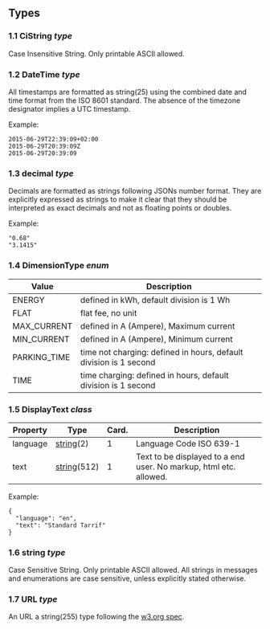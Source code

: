 ## Types

### 1.1 CiString *type*

Case Insensitive String. Only printable ASCII allowed.

### 1.2 DateTime *type*
 
All timestamps are formatted as string(25) using the combined date and time format from the ISO 8601 standard. The absence of the timezone designator implies a UTC timestamp.


Example:

    2015-06-29T22:39:09+02:00
    2015-06-29T20:39:09Z
    2015-06-29T20:39:09

    
### 1.3 decimal *type*

Decimals are formatted as strings following JSONs number format. They are explicitly expressed as strings to make it clear that they should be interpreted as exact decimals and not as floating points or doubles.

Example:

    "0.68"
    "3.1415"

    
### 1.4 DimensionType *enum*

| Value        | Description                                                       |
| ------------ | ----------------------------------------------------------------- |
| ENERGY       | defined in kWh, default division is 1 Wh                          |
| FLAT         | flat fee, no unit                                                 |
| MAX_CURRENT  | defined in A (Ampere), Maximum current                            |
| MIN_CURRENT  | defined in A (Ampere), Minimum current                            |
| PARKING_TIME | time not charging: defined in hours, default division is 1 second |
| TIME         | time charging: defined in hours, default division is 1 second     |


### 1.5 DisplayText *class*

| Property        | Type                           | Card. | Description                                                       |
|-----------------|--------------------------------|-------|-------------------------------------------------------------------|
| language        | [string](#16-string-type)(2)   | 1     | Language Code ISO 639-1                                           |
| text            | [string](#16-string-type)(512) | 1     | Text to be displayed to a end user. No markup, html etc. allowed. |

Example:
 
    {
      "language": "en",
      "text": "Standard Tarrif"
    }


### 1.6 string *type*

Case Sensitive String. Only printable ASCII allowed. All strings in
messages and enumerations are case sensitive, unless explicitly stated
otherwise.
    

### 1.7 URL *type*

An URL a string(255) type following the [w3.org spec](http://www.w3.org/Addressing/URL/uri-spec.html).
